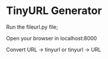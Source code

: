 TinyURL Generator
=================

Run the fileurl.py file;

Open your browser in localhost:8000

Convert URL -> tinyurl or tinyurl -> URL